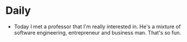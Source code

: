 # Daily

- Today I met a professor that I'm really interested in. He's a mixture of software engineering, entrepreneur and business man. That's so fun.